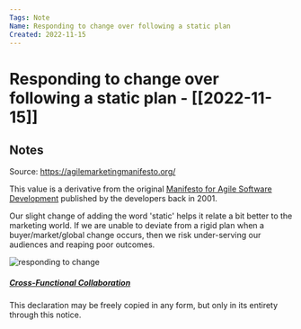 ```yaml
---
Tags: Note
Name: Responding to change over following a static plan
Created: 2022-11-15
---
```

# Responding to change over following a static plan - [[2022-11-15]]
## Notes
Source: https://agilemarketingmanifesto.org/

This value is a derivative from the original [Manifesto for Agile Software Development](https://agilemanifesto.org/) published by the developers back in 2001.

Our slight change of adding the word 'static' helps it relate a bit better to the marketing world. If we are unable to deviate from a rigid plan when a buyer/market/global change occurs, then we risk under-serving our audiences and reaping poor outcomes.

![responding to change](https://agilemarketingmanifesto.org/wp-content/uploads/2021/09/respond.svg "respond")

##### [Cross-Functional Collaboration](https://agilemarketingmanifesto.org/values/cross-functional-collaboration/)

This declaration may be freely copied in any form, but only in its entirety through this notice.